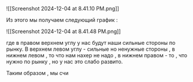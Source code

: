 ![[Screenshot 2024-12-04 at 8.41.10 PM.png]]

Из этого мы получаем следующий график  :

![[Screenshot 2024-12-04 at 8.41.48 PM.png]]

где в правом верхнем углу у нас будут наши сильные стороны по рынку. В верхнем левом углу - сильные но ненужные стороны , в нижнем левом , то что нам нахер не надо , в нижнем правом - то , что нужно по рынку , но у нас это слабо развито. 

Таким образом , мы счи